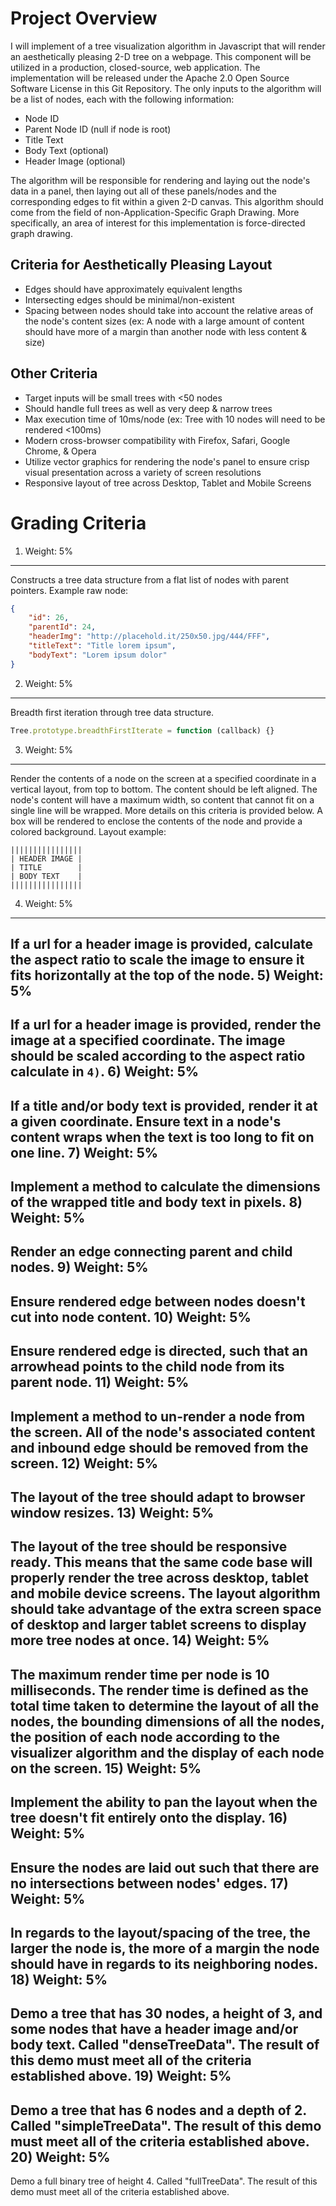 Project Overview
================

I will implement of a tree visualization algorithm in Javascript that will render an aesthetically pleasing 2-D tree on a webpage. This component will be utilized in a production, closed-source, web application. The implementation will be released under the Apache 2.0 Open Source Software License in this Git Repository. The only inputs to the algorithm will be a list of nodes, each with the following information:
* Node ID
* Parent Node ID (null if node is root)
* Title Text
* Body Text (optional)
* Header Image (optional)

The algorithm will be responsible for rendering and laying out the node's data in a panel, then laying out all of these panels/nodes and the corresponding edges to fit within a given 2-D canvas. This algorithm should come from the field of non-Application-Specific Graph Drawing. More specifically, an area of interest for this implementation is force-directed graph drawing.

Criteria for Aesthetically Pleasing Layout
------------------------------------------
* Edges should have approximately equivalent lengths
* Intersecting edges should be minimal/non-existent
* Spacing between nodes should take into account the relative areas of the node's content sizes (ex: A node with a large amount of content should have more of a margin than another node with less content & size)

Other Criteria
--------------
* Target inputs will be small trees with <50 nodes
* Should handle full trees as well as very deep & narrow trees
* Max execution time of 10ms/node (ex: Tree with 10 nodes will need to be rendered <100ms)
* Modern cross-browser compatibility with Firefox, Safari, Google Chrome, & Opera
* Utilize vector graphics for rendering the node's panel to ensure crisp visual presentation across a variety of screen resolutions
* Responsive layout of tree across Desktop, Tablet and Mobile Screens

Grading Criteria
================
1) Weight: 5%
-------------
Constructs a tree data structure from a flat list of nodes with parent pointers. Example raw node:
```json
{
    "id": 26,
    "parentId": 24,
    "headerImg": "http://placehold.it/250x50.jpg/444/FFF",
    "titleText": "Title lorem ipsum",
    "bodyText": "Lorem ipsum dolor"
}
```
2) Weight: 5%
------------
Breadth first iteration through tree data structure.
```javascript
Tree.prototype.breadthFirstIterate = function (callback) {}
```
3) Weight: 5%
-------------
Render the contents of a node on the screen at a specified coordinate in a vertical layout, from top to bottom. The content should be left aligned. The node's content will have a maximum width, so content that cannot fit on a single line will be wrapped. More details on this criteria is provided below. A box will be rendered to enclose the contents of the node and provide a colored background. Layout example:
```
||||||||||||||||
| HEADER IMAGE |
| TITLE        |
| BODY TEXT    |
||||||||||||||||
```
4) Weight: 5%
-------------
If a url for a header image is provided, calculate the aspect ratio to scale the image to ensure it fits horizontally at the top of the node.
5) Weight: 5%
-------------
If a url for a header image is provided, render the image at a specified coordinate. The image should be scaled according to the aspect ratio calculate in ``` 4) ```.
6) Weight: 5%
-------------
If a title and/or body text is provided, render it at a given coordinate. Ensure text in a node's content wraps when the text is too long to fit on one line.
7) Weight: 5%
-------------
Implement a method to calculate the dimensions of the wrapped title and body text in pixels.
8) Weight: 5%
-------------
Render an edge connecting parent and child nodes.
9) Weight: 5%
--------------
Ensure rendered edge between nodes doesn't cut into node content.
10) Weight: 5%
-------------
Ensure rendered edge is directed, such that an arrowhead points to the child node from its parent node.
11) Weight: 5%
---------------
Implement a method to un-render a node from the screen. All of the node's associated content and inbound edge should be removed from the screen.
12) Weight: 5%
-------------
The layout of the tree should adapt to browser window resizes.
13) Weight: 5%
-------------
The layout of the tree should be responsive ready. This means that the same code base will properly render the tree across desktop, tablet and mobile device screens. The layout algorithm should take advantage of the extra screen space of desktop and larger tablet screens to display more tree nodes at once.
14) Weight: 5%
-------------
The maximum render time per node is 10 milliseconds. The render time is defined as the total time taken to determine the layout of all the nodes, the bounding dimensions of all the nodes, the position of each node according to the visualizer algorithm and the display of each node on the screen.
15) Weight: 5%
-------------
Implement the ability to pan the layout when the tree doesn't fit entirely onto the display.
16) Weight: 5%
-------------
Ensure the nodes are laid out such that there are no intersections between nodes' edges.
17) Weight: 5%
-------------
In regards to the layout/spacing of the tree, the larger the node is, the more of a margin the node should have in regards to its neighboring nodes.
18) Weight: 5%
-------------
Demo a tree that has 30 nodes, a height of 3, and some nodes that have a header image and/or body text. Called "denseTreeData". The result of this demo must meet all of the criteria established above.
19) Weight: 5%
-------------
Demo a tree that has 6 nodes and a depth of 2. Called "simpleTreeData". The result of this demo must meet all of the criteria established above.
20) Weight: 5%
-------------
Demo a full binary tree of height 4. Called "fullTreeData". The result of this demo must meet all of the criteria established above.

